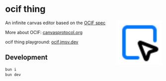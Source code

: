 # ocif thing

<img src="apps/playground/public/icon.svg" width="144px" alt="ocif-thing" align="right" />

An infinite canvas editor based on the [OCIF spec](https://github.com/ocwg/spec/blob/main/spec/v0.5/spec.md)

More about OCIF: [canvasprotocol.org](https://canvasprotocol.org)

ocif thing playground: [ocif.jmsv.dev](https://ocif.jmsv.dev)

## Development

```sh
bun i
bun dev
```
